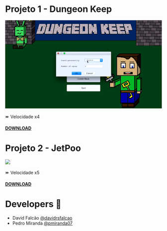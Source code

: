 # Projeto 1 - Dungeon Keep
![](https://github.com/davidrsfalcao/LPOO1617_T5G2/blob/master/Projeto1/game.gif)

:fast_forward: Velocidade x4

[**DOWNLOAD**](https://github.com/davidrsfalcao/LPOO1617_T5G2/raw/master/Projeto1/DungeonKeep.jar)


# Projeto 2 - JetPoo
![](https://github.com/davidrsfalcao/LPOO1617_T5G2/blob/master/Projeto2/Final-Delivery/game.gif)
 
:fast_forward: Velocidade x5

[**DOWNLOAD**](https://github.com/davidrsfalcao/LPOO1617_T5G2/raw/master/Projeto2/Final-Delivery/android-release.apk)

# Developers :busts_in_silhouette:
- David Falcão [@davidrsfalcao](https://github.com/davidrsfalcao)
- Pedro Miranda [@pmiranda07](https://github.com/pmiranda07)




